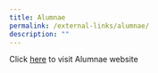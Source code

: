 ```yaml
---
title: Alumnae
permalink: /external-links/alumnae/
description: ""
---
```

Click [here](https://www.mgsalumnae.com/) to visit Alumnae website 